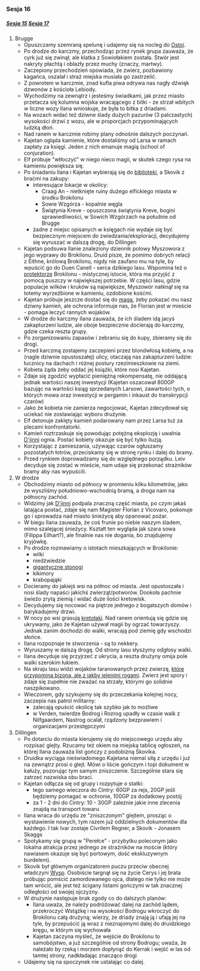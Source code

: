 ### Sesja 16
##### [Sesja 15](#sesja-15) [Sesja 17](#sesja-17)
1. Brugge
    - Opuszczamy szemraną spelunę i udajemy się na nocleg do [Ostoi](Ostoja).
    - Po drodze do karczmy, przechodząc przez rynek grupa zauważa, że cyrk już się zwinął, ale klatka z Sowiołakiem została. Stwór jest nakryty płachtą i oblazły przez muchy (znaczy, martwy). 
    - Zaczepiony przechodzień opowiada, że zwierz, pozbawiony kagańca, oszalał i straż miejska musiała go zastrzelić.
    - Z powrotem w karczmie, znad kufla piwa odrywa nas nagły dźwięk dzwonów z kościoła Lebiody. 
    - Wychodzimy na zewnątrz i jesteśmy świadkami, jak przez miasto przetacza się kolumna wojska wracającego z bitki - ze strzał wbitych w liczne wozy Ilana wnioskuje, że była to bitka z driadami. 
    - Na wozach widać też dziwne ślady dużych pazurów (3 palczastych) wysokości drzwi z wozu, ale w proporcjach przypominających ludzką dłoń. 
    - Nad ranem w karczmie robimy plany odnośnie dalszych poczynań. 
    - Kajetan ogląda kamienie, które dostaliśmy od Larsa w ramach zapłaty za księgi. Jeden z nich emanuje magią (school of conjuration). 
    - Elf próbuje "wtłoczyć" w niego nieco magii, w skutek czego rysa na kamieniu powiększa się.
    - Po śniadaniu Ilana i Kajetan wybierają się do [biblioteki](Biblioteka), a Skovik z braćmi na zakupy:
        - interesujące lokacje w okolicy:
            - Craag An - nietknięte ruiny dużego elfickiego miasta w środku Brokilonu
            - Sowie Wzgórza - kopalnie węgla
            - Świątynia Kreve - opuszczona świątynia Kreve, bogini sprawiedliwości, w Sowich Wzgórzach na południe od Brugge
        - żadne z miejsc opisanych w księgach nie wydaje się być bezpiecznym miejscem do zwiedzania/eksploracji, decydujemy się wyruszać w dalszą drogę, do Dillingen
    - Kajetan podsuwa Ilanie znaleziony dziennik polowy Myszowora z jego wyprawy do Brokilonu. Druid pisze, że pomimo dobrych relacji z Eithne, królową Brokilonu, nigdy nie zaufano mu na tyle, by wpuścić go do Duen Canell - serca dzikiego lasu. Wspomina też o [protektorze](Bizoktor) Brokilonu - mistycznej istocie, która ma przyjść z pomocą puszczy w największej potrzebie. W części lasu, gdzie populacje wilków i kruków są największe, Myszowór natknął się na totemy wyrzeźbione w kamieniu, ozdobione kośćmi.
    - Kajetan próbuje jeszcze dostać się do [maga](Florian), żeby pokazać mu nasz dziwny kamień, ale ochrona informuje nas, że Florian jest w mieście - pomaga leczyć rannych wojaków.
    - W drodze do karczmy Ilana zauważa, że ich śladem idą jacyś zakapturzeni ludzie, ale oboje bezpiecznie docierają do karczmy, gdzie czeka reszta grupy.
    - Po zorganizowaniu zapasów i zebraniu się do kupy, zbieramy się do drogi. 
    - Przed karczmą zostajemy zaczepieni przez blondwłosą kobietę, a na (nagle dziwnie opustoszałej) ulicy, otaczają nas zakapturzeni ludzie: łucznicy na dachach i różnej postury rzezimieszkowie na ziemi.
    - Kobieta żąda żeby oddać jej książki, które nosi Kajetan. 
    - Zdaje się zgodzić wypłacić pieniężną rekompensatę, nie oddającą jednak wartości naszej inwestycji (Kajetan oszacował 800GP bazując na wartości ksiąg sprzedanych Larsowi, zawartości tych, o których mowa oraz inwestycji w pergamin i inkaust do transkrypcji czarów)
    - Jako że kobieta nie zamierza negocjować, Kajetan zdecydował się uciekać nie zostawiając wyboru drużynie. 
    - Elf detonuje zaklęty kamień podarowany nam przez Larsa tuż za plecami konfrontatorki.
    - Kamień roztrzaskuje się powodując potężną eksplozję i uwalnia [D'jinni](Djinni) ognia. Postać kobiety okazuje się być tylko iluzją.
    - Korzystając z zamieszania, używając czarów ogłuszamy pozostałych łotrów, przeciskamy się w stronę rynku i dalej do bramy.
    - Przed rynkiem doprowadzamy się do względnego porządku. Leiv decyduje się zostać w mieście, nam udaje się przekonać strażników bramy aby nas wypuścili.
2. W drodze
    - Obchodzimy miasto od północy w promieniu kilku kilometrów, jako że wyszliśmy południowo-wschodnią bramą, a droga nam na północny zachód.
    - Widzimy jak [D'jinni](Djinni) podpala znaczną część miasta, po czym jakaś latająca postać, zdaje się nam Magister Florian z Vicovaro, pokonuje go i sprowadza nad miasto śnieżycę aby opanować pożar.
    - W biegu Ilana zauważa, że coś frunie po niebie naszym śladem, mimo szalejącej śnieżycy. Kształt ten wygląda jak szara sowa (Filippa Eilhart?), ale finalnie nas nie dogania, bo znajdujemy kryjówkę.
    - Po drodze rozmawiamy o istotach mieszkających w Brokilonie:
        - wilki
        - niedźwiedzie
        - [gigantyczne stonogi](Skolopendr)
        - kikimory
        - krabopająki
    - Docieramy do jakiejś wsi na północ od miasta. Jest opustoszała i nosi ślady napaści jakichś zwierząt/potworów. Dookoła pachnie świeżo zrytą ziemią i widać duże ilości kretowisk.
    - Decydujemy się nocować na piętrze jednego z bogatszych domów i barykadujemy drzwi.
    - W nocy po wsi grasują [kretołaki](Nekker). Nad ranem orientują się gdzie się ukrywamy, jako że Kajetan używał magii by ogrzać towarzyszy. Jednak zanim dochodzi do walki, wracają pod ziemię gdy wschodzi słońce. 
    - Ilana rozpoznaje te stworzenia - są to nekkery.
    - Wyruszamy w dalszą drogę. Od strony lasu słyszymy odgłosy walki. 
    - Ilana decyduje się przyjrzeć z ukrycia, a reszta drużyny omija pole walki szerokim łukiem. 
    - Na skraju lasu widzi wojaków taranowanych przez zwierzę, [które przypomina bizona, ale z jakby jelenimi rogami](Bizoktor). Zwierz jest spory i zdaje się zupełnie nie zważać na strzały, którymi go solidnie naszpikowano.
    - Wieczorem, gdy szykujemy się do przeczekania kolejnej nocy, zaczepia nas patrol militarny:
        - zalecają opuścić okolicę tak szybko jak to możliwe
        - w Verden, twierdze Bodrog i Rozrog upadły w czasie walk z Nilfgaardem, Nastrog ocalał, rządzony bezprawiem i organizacjami przestępczymi
3. Dillingen
    - Po dotarciu do miasta kierujemy się do miejscowego urzędu aby rozpisać glejty. Rzucamy też okiem na miejską tablicę ogłoszeń, na której Ilana zauważa list gończy z podobizną Skovika. 
    - Druidka wyciąga nieświadomego Kajetana niemal siłą z urzędu i już na zewnątrz prosi o glejt. Mówi o liście gończym i topi dokument w kałuży, pozorując tym samym zniszczenie. Szczególnie stara się zatrzeć nazwiska obu braci.
    - Kajetan odłącza się od grupy i rozpytuje o statki:
        - tego samego wieczora do Cintry: 60GP za rejs, 20GP jeśli będziemy pomagać w ochronie, 100GP za dodatkowy postój
        - za 1 - 2 dni do Cintry: 10 - 30GP zależnie jakie inne zlecenia znajdą na transport towaru
    - Ilana wraca do urzędu ze "zniszczonym" glejtem, prosząc o wystawienie nowych, tym razem już oddzielnych dokumentów dla każdego. I tak Ivar zostaje Civrilem Regner, a Skovik - Jonasem Skaggs
    - Spotykamy się grupą w "Perełce" - przybytku poleconym jako lokalna atrakcja przez jednego ze strażników na moście (który nawiasem okazuje się być portowym, dość ekskluzywnym burdelem).
    - Skovik był głównym organizatorem puczu przeciw obecnej władczyni [Wysp](Skellige). Osobiście targnął się na życie Cerys i jej brata próbując pomścić zamordowanego ojca, dlatego nie tylko nie może tam wrócić, ale jest też ścigany listami gończymi w tak znacznej odległości od swojej ojczyzny.
    - W drużynie następuje brak zgody co do dalszych planów:
        - Ilana uważa, że należy podróżować dalej na zachód lądem, przekroczyć Wstążkę i na wysokości Bodrogu wkroczyć do Brokilonu całą drużyną; wierzy, że driady znają ją i ufają jej na tyle, by przepuścić ją wraz z nieznajomymi dalej do druidzkiego kręgu, w którym się wychowała
        - Kajetan zaczyna myśleć, że wejście do Brokilonu to samobójstwo, a już szczególnie od strony Bodrogu; uważa, że należało by rzeką i morzem dopłynąć do Kerrak i wejść w las od tamtej strony, nadkładając znacząco drogi
    - Udajemy się na spoczynek nie ustalając co dalej.
